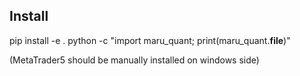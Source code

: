 ## Install
pip install -e . 
python -c "import maru_quant; print(maru_quant.__file__)"

(MetaTrader5 should be manually installed on windows side)
